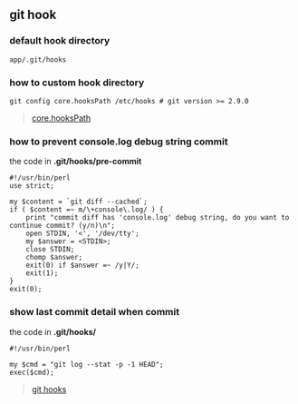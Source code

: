 ## git hook

### default hook directory 

	app/.git/hooks

### how to custom hook directory

	git config core.hooksPath /etc/hooks # git version >= 2.9.0

> [core.hooksPath](https://github.com/git/git/blob/master/Documentation/RelNotes/2.9.0.txt#L127-L128)

### how to prevent console.log debug string commit

the code in **.git/hooks/pre-commit**

	#!/usr/bin/perl
	use strict;
	
	my $content = `git diff --cached`;
	if ( $content =~ m/\+console\.log/ ) {
	    print "commit diff has 'console.log' debug string, do you want to continue commit? (y/n)\n";
	    open STDIN, '<', '/dev/tty';
	    my $answer = <STDIN>;
	    close STDIN;
	    chomp $answer; 
	    exit(0) if $answer =~ /y|Y/;
	    exit(1);
	}
	exit(0);
	
### show last commit detail when commit

the code in **.git/hooks/**

	#!/usr/bin/perl
	
	my $cmd = "git log --stat -p -1 HEAD";
	exec($cmd);


> [git hooks](https://git-scm.com/book/en/v2/Customizing-Git-Git-Hooks)